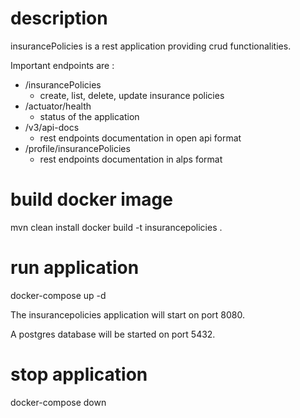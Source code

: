 # description

insurancePolicies is a rest application providing crud functionalities.

Important endpoints are :

- /insurancePolicies
  - create, list, delete, update insurance policies
- /actuator/health
  - status of the application
- /v3/api-docs
  - rest endpoints documentation in open api format
- /profile/insurancePolicies
  - rest endpoints documentation in alps format

# build docker image

mvn clean install
docker build -t insurancepolicies .

# run application

docker-compose up -d

The insurancepolicies application will start on port 8080.

A postgres database will be started on port 5432.

# stop application

docker-compose down